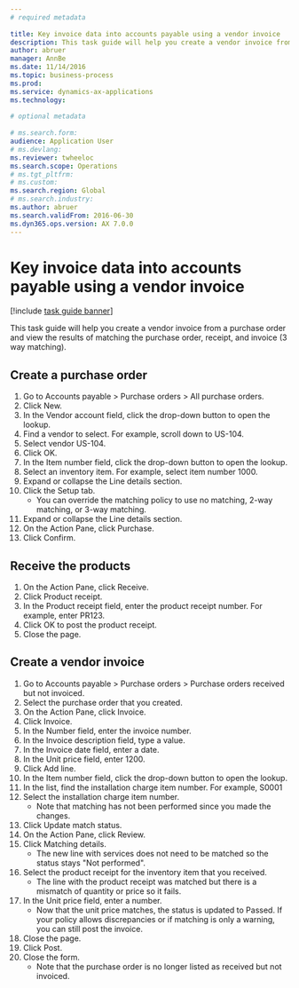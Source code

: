 ```yaml
--- 
# required metadata 
 
title: Key invoice data into accounts payable using a vendor invoice
description: This task guide will help you create a vendor invoice from a purchase order and view the results of matching the purchase order, receipt, and invoice (3 way matching). 
author: abruer
manager: AnnBe 
ms.date: 11/14/2016
ms.topic: business-process 
ms.prod:  
ms.service: dynamics-ax-applications 
ms.technology:  
 
# optional metadata 
 
# ms.search.form:   
audience: Application User 
# ms.devlang:  
ms.reviewer: twheeloc
ms.search.scope: Operations 
# ms.tgt_pltfrm:  
# ms.custom:  
ms.search.region: Global
# ms.search.industry: 
ms.author: abruer
ms.search.validFrom: 2016-06-30 
ms.dyn365.ops.version: AX 7.0.0 
---
```

# Key invoice data into accounts payable using a vendor invoice

[!include [task guide banner](../../includes/task-guide-banner.md)]

This task guide will help you create a vendor invoice from a purchase order and view the results of matching the purchase order, receipt, and invoice (3 way matching).


## Create a purchase order
1. Go to Accounts payable > Purchase orders > All purchase orders.
2. Click New.
3. In the Vendor account field, click the drop-down button to open the lookup.
4. Find a vendor to select. For example, scroll down to US-104.
5. Select vendor US-104.
6. Click OK.
7. In the Item number field, click the drop-down button to open the lookup.
8. Select an inventory item. For example, select item number 1000.
9. Expand or collapse the Line details section.
10. Click the Setup tab.
    * You can override the matching policy to use no matching, 2-way matching, or 3-way matching.  
11. Expand or collapse the Line details section.
12. On the Action Pane, click Purchase.
13. Click Confirm.

## Receive the products
1. On the Action Pane, click Receive.
2. Click Product receipt.
3. In the Product receipt field, enter the product receipt number. For example, enter PR123.
4. Click OK to post the product receipt.
5. Close the page.

## Create a vendor invoice
1. Go to Accounts payable > Purchase orders > Purchase orders received but not invoiced.
2. Select the purchase order that you created.
3. On the Action Pane, click Invoice.
4. Click Invoice.
5. In the Number field, enter the invoice number.
6. In the Invoice description field, type a value.
7. In the Invoice date field, enter a date.
8. In the Unit price field, enter 1200.
9. Click Add line.
10. In the Item number field, click the drop-down button to open the lookup.
11. In the list, find the installation charge item number. For example, S0001
12. Select the installation charge item number.
    * Note that matching has not been performed since you made the changes.  
13. Click Update match status.
14. On the Action Pane, click Review.
15. Click Matching details.
    * The new line with services does not need to be matched so the status stays "Not performed".  
16. Select the product receipt for the inventory item that you received.
    * The line with the product receipt was matched but there is a mismatch of quantity or price so it fails.  
17. In the Unit price field, enter a number.
    * Now that the unit price matches, the status is updated to Passed. If your policy allows discrepancies or if matching is only a warning, you can still post the invoice.  
18. Close the page.
19. Click Post.
20. Close the form.
    * Note that the purchase order is no longer listed as received but not invoiced.  

